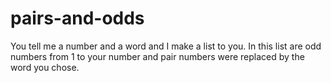 # pairs-and-odds
You tell me a number and a word and I make a list to you. In this list are odd numbers from 1 to your number and pair numbers were replaced by the word you chose.
